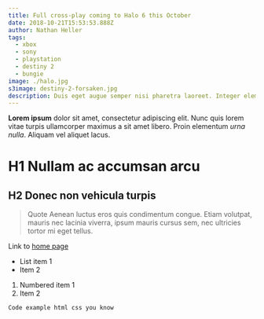 ```yaml
---
title: Full cross-play coming to Halo 6 this October
date: 2018-10-21T15:53:53.888Z
author: Nathan Heller
tags:
  - xbox
  - sony
  - playstation
  - destiny 2
  - bungie
image: ./halo.jpg
s3image: destiny-2-forsaken.jpg
description: Duis eget augue semper nisi pharetra laoreet. Integer elementum suscipit nulla vitae eleifend. Duis a lectus et justo varius consectetur sed in lorem.
---
```

**Lorem ipsum** dolor sit amet, consectetur adipiscing elit. Nunc quis lorem vitae turpis ullamcorper maximus a sit amet libero. Proin elementum _urna nulla_. Aliquam vel aliquet lacus.

# H1 Nullam ac accumsan arcu

## H2 Donec non vehicula turpis

> Quote Aenean luctus eros quis condimentum congue. Etiam volutpat, mauris nec lacinia viverra, ipsum mauris cursus sem, nec ultricies tortor mi eget tellus.

Link to [home page](https://gamepad.news)

* List item 1
* Item 2

1. Numbered item 1
2. Item 2

`Code example html css you know`
